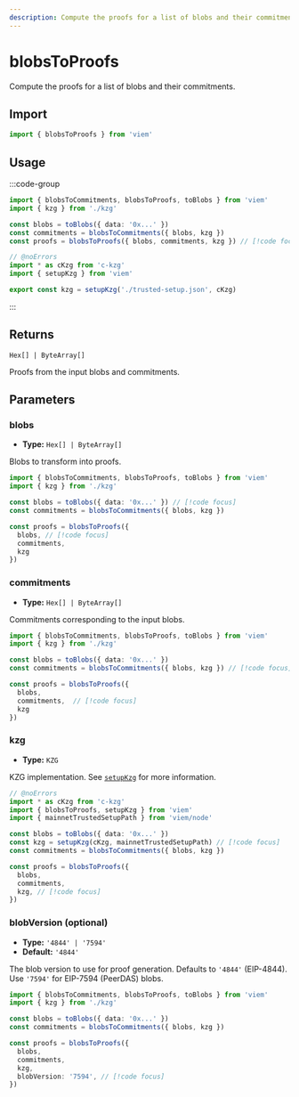 ```yaml
---
description: Compute the proofs for a list of blobs and their commitments.
---
```


# blobsToProofs

Compute the proofs for a list of blobs and their commitments.

## Import

```ts twoslash
import { blobsToProofs } from 'viem'
```

## Usage

:::code-group

```ts twoslash [example.ts]
import { blobsToCommitments, blobsToProofs, toBlobs } from 'viem'
import { kzg } from './kzg'

const blobs = toBlobs({ data: '0x...' })
const commitments = blobsToCommitments({ blobs, kzg })
const proofs = blobsToProofs({ blobs, commitments, kzg }) // [!code focus]
```

```ts twoslash [kzg.ts] filename="kzg.ts"
// @noErrors
import * as cKzg from 'c-kzg'
import { setupKzg } from 'viem'

export const kzg = setupKzg('./trusted-setup.json', cKzg)
```

:::

## Returns

`Hex[] | ByteArray[]`

Proofs from the input blobs and commitments.

## Parameters

### blobs

- **Type:** `Hex[] | ByteArray[]`

Blobs to transform into proofs.

```ts twoslash
import { blobsToCommitments, blobsToProofs, toBlobs } from 'viem'
import { kzg } from './kzg'

const blobs = toBlobs({ data: '0x...' }) // [!code focus]
const commitments = blobsToCommitments({ blobs, kzg })

const proofs = blobsToProofs({ 
  blobs, // [!code focus]
  commitments, 
  kzg 
})
```

### commitments

- **Type:** `Hex[] | ByteArray[]`

Commitments corresponding to the input blobs.

```ts twoslash
import { blobsToCommitments, blobsToProofs, toBlobs } from 'viem'
import { kzg } from './kzg'

const blobs = toBlobs({ data: '0x...' })
const commitments = blobsToCommitments({ blobs, kzg }) // [!code focus]

const proofs = blobsToProofs({ 
  blobs,
  commitments,  // [!code focus]
  kzg 
})
```

### kzg

- **Type:** `KZG`

KZG implementation. See [`setupKzg`](/docs/utilities/setupKzg) for more information.

```ts twoslash
// @noErrors
import * as cKzg from 'c-kzg'
import { blobsToProofs, setupKzg } from 'viem'
import { mainnetTrustedSetupPath } from 'viem/node'

const blobs = toBlobs({ data: '0x...' })
const kzg = setupKzg(cKzg, mainnetTrustedSetupPath) // [!code focus]
const commitments = blobsToCommitments({ blobs, kzg })

const proofs = blobsToProofs({
  blobs,
  commitments,
  kzg, // [!code focus]
})
```

### blobVersion (optional)

- **Type:** `'4844' | '7594'`
- **Default:** `'4844'`

The blob version to use for proof generation. Defaults to `'4844'` (EIP-4844). Use `'7594'` for EIP-7594 (PeerDAS) blobs.

```ts twoslash
import { blobsToCommitments, blobsToProofs, toBlobs } from 'viem'
import { kzg } from './kzg'

const blobs = toBlobs({ data: '0x...' })
const commitments = blobsToCommitments({ blobs, kzg })

const proofs = blobsToProofs({
  blobs,
  commitments,
  kzg,
  blobVersion: '7594', // [!code focus]
})
```

